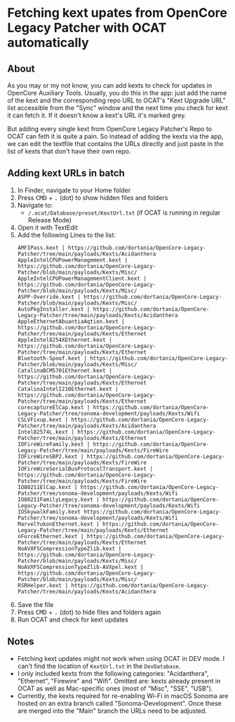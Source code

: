 # Fetching kext upates from OpenCore Legacy Patcher with OCAT automatically

## About
As you may or my not know, you can add kexts to check for updates in OpenCore Auxiliary Tools. Usually, you do this in the app: just add the name of the kext and the corresponding repo URL to OCAT's "Kext Upgrade URL" list accessible from the "Sync" window and the next time you check for kext it can fetch it. If it doesn't know a kext's URL it's marked grey.

But adding every single kext from OpenCore Legacy Patcher's Repo to OCAT can feth it is quite a pain. So instead of adding the kexts via the app, we can edit the textfile that contains the URLs directly and just paste in the list of kexts that don't have their own repo. 
## Adding kext URLs in batch 

1. In Finder, navigate to your Home folder
2. Press <kbd>CMD</kbd> + <kbd>.</kbd> (dot) to show hidden files and folders
3. Navigate to:
	- `/.ocat/Database/preset/KextUrl.txt` (if OCAT is running in regular Release Mode)
4. Open it with TextEdit
5. Add the following Lines to the list:
	```
	AMFIPass.kext | https://github.com/dortania/OpenCore-Legacy-Patcher/tree/main/payloads/Kexts/Acidanthera
	AppleIntelCPUPowerManagement.kext | https://github.com/dortania/OpenCore-Legacy-Patcher/blob/main/payloads/Kexts/Misc/
	AppleIntelCPUPowerManagementClient.kext | https://github.com/dortania/OpenCore-Legacy-Patcher/blob/main/payloads/Kexts/Misc/
	ASPP-Override.kext | https://github.com/dortania/OpenCore-Legacy-Patcher/blob/main/payloads/Kexts/Misc/
	AutoPkgInstaller.kext | https://github.com/dortania/OpenCore-Legacy-Patcher/tree/main/payloads/Kexts/Acidanthera
	AppleEthernetAbuantiaAqtion.kext | https://github.com/dortania/OpenCore-Legacy-Patcher/tree/main/payloads/Kexts/Ethernet
	AppleIntel8254XEthernet.kext | https://github.com/dortania/OpenCore-Legacy-Patcher/tree/main/payloads/Kexts/Ethernet
	Bluetooth-Spoof.kext | https://github.com/dortania/OpenCore-Legacy-Patcher/blob/main/payloads/Kexts/Misc/
	CatalinaBCM5701Ethernet.kext | https://github.com/dortania/OpenCore-Legacy-Patcher/tree/main/payloads/Kexts/Ethernet
	CatalinaIntelI210Ethernet.kext | https://github.com/dortania/OpenCore-Legacy-Patcher/tree/main/payloads/Kexts/Ethernet
	corecaptureElCap.kext | https://github.com/dortania/OpenCore-Legacy-Patcher/tree/sonoma-development/payloads/Kexts/Wifi
	CSLVFixup.kext | https://github.com/dortania/OpenCore-Legacy-Patcher/tree/main/payloads/Kexts/Acidanthera
	Intel82574L.kext | https://github.com/dortania/OpenCore-Legacy-Patcher/tree/main/payloads/Kexts/Ethernet
	IOFireWireFamily.kext | https://github.com/dortania/OpenCore-Legacy-Patcher/tree/main/payloads/Kexts/FireWire
	IOFireWireSBP2.kext | https://github.com/dortania/OpenCore-Legacy-Patcher/tree/main/payloads/Kexts/FireWire
	IOFireWireSerialBusProtocolTransport.kext | https://github.com/dortania/OpenCore-Legacy-Patcher/tree/main/payloads/Kexts/FireWire
	IO80211ElCap.kext | https://github.com/dortania/OpenCore-Legacy-Patcher/tree/sonoma-development/payloads/Kexts/Wifi
	IO80211FamilyLegacy.kext | https://github.com/dortania/OpenCore-Legacy-Patcher/tree/sonoma-development/payloads/Kexts/Wifi
	IOSkywalkFamily.kext https://github.com/dortania/OpenCore-Legacy-Patcher/tree/sonoma-development/payloads/Kexts/Wifi
	MarvelYukonEthernet.kext | https://github.com/dortania/OpenCore-Legacy-Patcher/tree/main/payloads/Kexts/Ethernet
	nForceEthernet.kext | https://github.com/dortania/OpenCore-Legacy-Patcher/tree/main/payloads/Kexts/Ethernet
	NoAVXFSCompressionTypeZlib.kext | https://github.com/dortania/OpenCore-Legacy-Patcher/blob/main/payloads/Kexts/Misc/
	NoAVXFSCompressionTypeZlib-AVXpel.kext | https://github.com/dortania/OpenCore-Legacy-Patcher/blob/main/payloads/Kexts/Misc/
	RSRHelper.kext | https://github.com/dortania/OpenCore-Legacy-Patcher/tree/main/payloads/Kexts/Acidanthera
	```
6. Save the file
7. Press <kbd>CMD</kbd> + <kbd>.</kbd> (dot) to hide files and folders again
8. Run OCAT and check for kext updates 

## Notes
- Fetching kext updates might not work when using OCAT in DEV mode. I can't find the location of `KextUrl.txt` in the `DevDatabase`.
- I only included kexts from the following categories: "Acidanthera", "Ethernet", "Firewire" and "Wifi". Omitted are: kexts already present in OCAT as well as Mac-specific ones (most of "Misc", "SSE", "USB"). 
- Currently, the kexts required for re-enabling Wi-Fi in macOS Sonoma are hosted on an extra branch called "Sonoma-Development". Once these are merged into the "Main" branch the URLs need to be adjusted.
